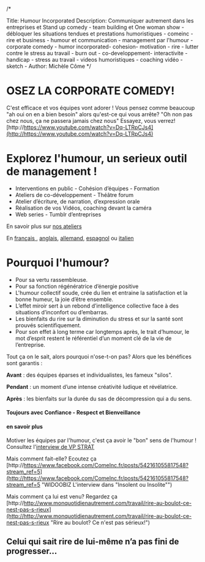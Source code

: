 /*


Title: Humour Incorporated
Description: Communiquer autrement dans les entreprises et Stand up comedy - team building et One woman show - débloquer les situations tendues et prestations humoristiques - comeinc - rire et business - humour et communication - management par l'humour - corporate comedy - humor incorporated- cohesion- motivation - rire - lutter contre le stress au travail - burn out - co-developpement- interactivite - handicap - stress au travail - videos humoristiques - coaching vidéo - sketch -
Author: Michèle Côme
*/

# OSEZ LA CORPORATE COMEDY!

C'est efficace et vos équipes vont adorer ! Vous pensez comme beaucoup "ah oui on en a bien besoin" alors qu'est-ce qui vous arrête? "Oh non pas chez nous, ça ne passera jamais chez nous"
Essayez, vous verrez![http://https://www.youtube.com/watch?v=Dq-LTRpCJs4](http://https://www.youtube.com/watch?v=Dq-LTRpCJs4)


# Explorez l'humour, un serieux outil de management !


* Interventions en public - Cohésion d’équipes - Formation
* Ateliers de co-développement - Théâtre forum
* Atelier d’écriture, de narration, d’expression orale
* Réalisation de vos Vidéos, coaching devant la caméra
* Web series - Tumblr d’entreprises

En savoir plus sur [nos ateliers](ateliers)

En [français ](pdf/fr/comeinc-humour-incorporated.pdf), [anglais](pdf/en/comeinc-anglais.pdf), [allemand](pdf/de/comeinc-allemand.pdf), [espagnol](pdf/es/comeinc-espagnol.pdf) ou [italien](pdf/it/comeinc-italiano.pdf)

# Pourquoi l'humour? 

*	Pour sa vertu rassembleuse. 
*	Pour sa fonction régénératrice d’énergie positive
*	L'humour collectif soude, crée du lien et entraine la satisfaction et la bonne humeur, la joie d’être ensemble.
*	L’effet miroir sert à un rebond d’intelligence collective face à des situations d’inconfort ou d’embarras.
*	Les bienfaits du rire sur la diminution du stress et sur la santé sont prouvés scientifiquement.
*	Pour son effet à long terme car longtemps après, le trait d’humour, le mot d’esprit restent le référentiel d’un moment clé de la vie de l’entreprise.

Tout ça on le sait, alors pourquoi n'ose-t-on pas? Alors que les bénéfices sont garantis :

**Avant** : des équipes éparses et individualistes, les fameux "silos".

**Pendant** : un moment d’une intense créativité ludique et révélatrice.

**Après** : les bienfaits sur la durée du sas de décompression qui a du sens.


####  Toujours avec Confiance - Respect et Bienveillance ####


#### en savoir plus ####

Motiver les équipes par l'humour, c'est ça avoir le "bon" sens de l'humour !
Consultez l'[interview de VP STRAT](http://vpstrat.unblog.fr/2012/09/12/la-communication-de-professions-a-contenus-complexes-se-doit-elle-d%E2%80%99etre-toujours-serieuse/)

Mais comment fait-elle? Ecoutez ça [http://https://www.facebook.com/ComeInc.fr/posts/542161055817548?stream_ref=5](http://https://www.facebook.com/ComeInc.fr/posts/542161055817548?stream_ref=5 "WIDOOBIZ L'interview dans "Insolent ou Insolite"")

Mais comment ça lui est venu? Regardez ça [http://http://www.monquotidienautrement.com/travail/rire-au-boulot-ce-nest-pas-s-rieux](http://http://www.monquotidienautrement.com/travail/rire-au-boulot-ce-nest-pas-s-rieux "Rire au boulot? Ce n'est pas sérieux!")


## **Celui qui sait rire de lui-même n’a pas fini de progresser…** ##
